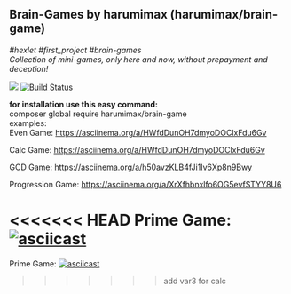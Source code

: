 <h2>Brain-Games by harumimax (harumimax/brain-game) </h2> <i>#hexlet #first_project #brain-games</i> <br>
<i>Collection of mini-games, only here and now, without prepayment and deception!</i> <br>


<a href="https://codeclimate.com/github/Harumimax/project-lvl1-s482/maintainability"><img src="https://api.codeclimate.com/v1/badges/16166c33bdf18273c411/maintainability" /></a> [![Build Status](https://travis-ci.org/Harumimax/project-lvl1-s482.svg?branch=1.2.0)](https://travis-ci.org/Harumimax/project-lvl1-s482)

<b>for installation use this easy command:</b> <br>
composer global require harumimax/brain-game<br>
examples: <br>
Even Game: https://asciinema.org/a/HWfdDunOH7dmyoDOClxFdu6Gv

Calc Game: https://asciinema.org/a/HWfdDunOH7dmyoDOClxFdu6Gv

GCD Game: https://asciinema.org/a/h50avzKLB4fJi1Iv6Xp8n9Bwy

Progression Game: https://asciinema.org/a/XrXfhbnxlfo6OG5evfSTYY8U6

<<<<<<< HEAD
Prime Game: [![asciicast](https://asciinema.org/a/m4LHkQKO7ODL7qMYljSIqPuyx.svg)](https://asciinema.org/a/m4LHkQKO7ODL7qMYljSIqPuyx)
=======
Prime Game: [![asciicast](https://asciinema.org/a/m4LHkQKO7ODL7qMYljSIqPuyx.svg)](https://asciinema.org/a/m4LHkQKO7ODL7qMYljSIqPuyx)
>>>>>>> add var3 for calc
